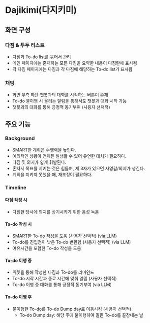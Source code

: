 # Dajikimi(다지키미)

## 화면 구성
### 다짐 & 투두 리스트
- 다짐과 To-do list를 묶어서 관리
- 메인 페이지에는 존재하는 모든 다짐을 요약한 내용이 다짐란에 표시됨
- 각 다짐 페이지에는 다짐과 각 다짐에 해당하는 To-do list가 표시됨

### 채팅
- 화면 우측 하단 챗봇과의 대화를 시작하는 버튼이 존재
- To-do 불이행 시 울리는 알림을 통해서도 챗봇과 대화 시작 가능
- 챗봇과의 대화를 통해 긍정적 동기부여 (사용자 선택적)

## 주요 기능
### Background
- SMART한 계획은 수행력을 높인다.
- 예외적인 상황이 언제든 발생할 수 있어 유연한 대처가 필요하다.
- 다짐 및 의지가 쉽게 휘발된다.
- 혼자서 목표를 지키는 것은 힘들며, 제 3자가 있으면 사명감/의지가 생긴다.
- 계획을 지키지 못했을 때, 재조정이 필요하다.

### Timeline
#### 다짐 작성 시
- 다짐한 당시에 의지를 상기시키기 위한 음성 녹음

#### To-do 작성 시
- SMART한 To-do 작성을 도움 (사용자 선택적) (via LLM)
- To-do를 진입점이 낮은 To-do 변환함 (사용자 선택적) (via LLM)
- 여유시간을 포함한 To-do 작성을 도움

#### To-do 이행 중
- 위젯을 통해 작성한 다짐과 To-do를 리마인드
- To-do 시작 시간과 종료 시간에 맞춰 알림 (사용자 선택적)
- To-do 이행 중 대화를 통해 긍정적 동기부여 (via LLM)

#### To-do 이행 후
- 불이행한 To-do를 To-do Dump day로 이동시킴 (사용자 선택적)
  - To-do Dump day: 해당 주에 불이행하여 밀린 To-do를 끝장내는 날


